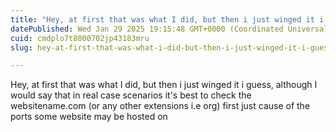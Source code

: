 ```yaml
---
title: "Hey, at first that was what I did, but then i just winged it i guess, although I would say that in…"
datePublished: Wed Jan 29 2025 19:15:48 GMT+0000 (Coordinated Universal Time)
cuid: cmdplo7t8000702jp43183mru
slug: hey-at-first-that-was-what-i-did-but-then-i-just-winged-it-i-guess-although-i-would-say-that-in-988b46a5ba48

---
```


Hey, at first that was what I did, but then i just winged it i guess, although I would say that in real case scenarios it's best to check the websitename.com (or any other extensions i.e org) first just cause of the ports some website may be hosted on